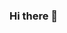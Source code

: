 ### Hi there 👋
<!--
**susakuru/susakuru** is a ✨ _special_ ✨ repository because its `README.md` (this file) appears on your GitHub profile.
-
Here are some ideas to get you started:
-
- 🔭 I’m currently working on Auto do something
- 🌱 I’m currently learning Phython
- 👯 I’m looking to collaborate on GOTO
- 💬 Ask me about anything
- 📫 How to reach me: rururaaa@gmail.com
- 😄 Pronouns: Jawa
- ⚡ Fun fact: Im alone
-->
